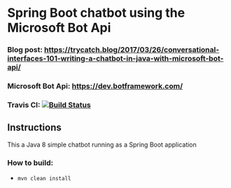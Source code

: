 Spring Boot chatbot using the Microsoft Bot Api
====================
### Blog post: https://trycatch.blog/2017/03/26/conversational-interfaces-101-writing-a-chatbot-in-java-with-microsoft-bot-api/
### Microsoft Bot Api: https://dev.botframework.com/
### Travis CI: [![Build Status](https://travis-ci.org/geeordanoh/try-catch-chatbot.svg?branch=master)](https://travis-ci.org/geeordanoh/try-catch-chatbot)


Instructions
---------------------
This a Java 8 simple chatbot running as a Spring Boot application


### How to build:
* `mvn clean install`
